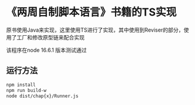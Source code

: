 # 《两周自制脚本语言》书籍的TS实现

原书使用Java来实现，这里使用TS进行了实现，其中使用到Reviser的部分，使用了工厂和修改原型链来配合实现

该程序在node 16.6.1 版本测试通过

## 运行方法

```bash
npm install
npm run build-w
node dist/chap{x}/Runner.js
```

